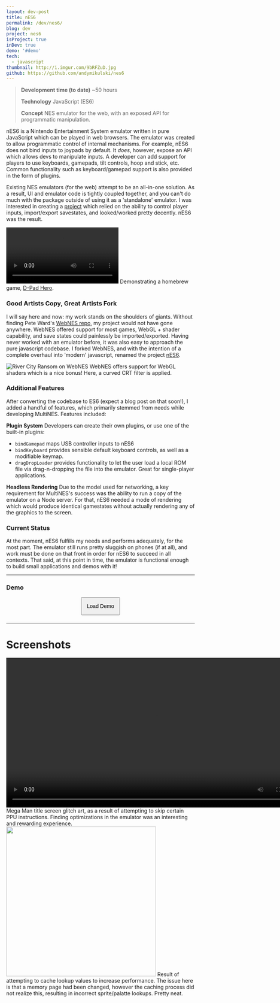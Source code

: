 ```yaml
---
layout: dev-post
title: nES6
permalink: /dev/nes6/
blog: dev
project: nes6
isProject: true
inDev: true
demo: '#demo'
tech:
  - javascript
thumbnail: http://i.imgur.com/9bRFZuD.jpg
github: https://github.com/andymikulski/nes6
---
```


>**Development time (to date)** ~50 hours
>
>**Technology** JavaScript (ES6)
>
>**Concept** NES emulator for the web, with an exposed API for programmatic manipulation.

nES6 is a Nintendo Entertainment System emulator written in pure JavaScript which can be played in web browsers. The emulator was created to allow programmatic control of internal mechanisms. For example, nES6 does not bind inputs to joypads by default. It _does_, however, expose an API which allows devs to manipulate inputs. A developer can add support for players to use keyboards, gamepads, tilt controls, hoop and stick, etc. Common functionality such as keyboard/gamepad support is also provided in the form of plugins.

Existing NES emulators (for the web) attempt to be an all-in-one solution. As a result, UI and emulator code is tightly coupled together, and you can't do much with the package outside of using it as a 'standalone' emulator. I was interested in creating a [project](/dev/multines) which relied on the ability to control player inputs, import/export savestates, and looked/worked pretty decently. nES6 was the result.

<video src="https://i.imgur.com/9pxJUI3.mp4" autoPlay loop controls></video>
<label>Demonstrating a homebrew game, <a href="http://www.dpadhero.com" target="_blank">D-Pad Hero</a>.</label> 

### Good Artists Copy, Great Artists Fork

I will say here and now: my work stands on the shoulders of giants. Without finding Pete Ward's [WebNES repo](https://github.com/peteward44/webnes), my project would not have gone anywhere. WebNES offered support for most games, WebGL + shader capability, and save states could painlessly be imported/exported. Having never worked with an emulator before, it was also easy to approach the pure javascript codebase. I forked WebNES, and with the intention of a complete overhaul into 'modern' javascript, renamed the project [nES6](https://github.com/andymikulski/nES6/).

<img src="https://imgur.com/NY8MPU7.png" style="max-height: 500px" title="River City Ransom on WebNES" />
<label>WebNES offers support for WebGL shaders which is a nice bonus! Here, a curved CRT filter is applied.</label>

### Additional Features

After converting the codebase to ES6 (expect a blog post on that soon!), I added a handful of features, which primarily stemmed from needs while developing MultiNES. Features included:

**Plugin System**
Developers can create their own plugins, or use one of the built-in plugins:
 - `bindGamepad` maps USB controller inputs to nES6
 - `bindKeyboard` provides sensible default keyboard controls, as well as a modifiable keymap.
 - `dragDropLoader` provides functionality to let the user load a local ROM file via drag-n-dropping the file into the emulator. Great for single-player applications.

**Headless Rendering**
Due to the model used for networking, a key requirement for MultiNES's success was the ability to run a copy of the emulator on a Node server. For that, nES6 needed a mode of rendering which would produce identical gamestates without actually rendering any of the graphics to the screen.

### Current Status

At the moment, nES6 fulfills my needs and performs adequately, for the most part. The emulator still runs pretty sluggish on phones (if at all), and work must be done on that front in order for nES6 to succeed in all contexts. That said, at this point in time, the emulator is functional enough to build small applications and demos with it!


---

### Demo

<div><button style="margin: 0 auto 1.5em; display: block; padding: 1em; font-size: 1em" id="load-demo">Load Demo</button></div>
<script>
const button = document.querySelector('#load-demo');
button.addEventListener('click', function(){
	button.parentNode.innerHTML = `
	<iframe src="/assets/nes6"></iframe>
	<label style="width: 400px">
		<span>Alter Ego, a popular homebrew NES game. <br /></span>
		<span style="text-align: center; float: left">Arrows = D-Pad<br />Z = B button<br />X = A button</span>
		<span style="text-align: center; float: right">ENTER = Start button<br />SHIFT = Select button</span>
	</label>
	`;
});
</script>

---
# Screenshots

<div class="screenshots">
	<div>
		<video height="400" src="https://i.imgur.com/sITDVfI.mp4" loop controls></video>
		<label>Mega Man title screen glitch art, as a result of attempting to skip certain PPU instructions. Finding optimizations in the emulator was an interesting and rewarding experience.</label>
	</div>
	<div>
		<img style="height: 400px; width: auto; margin: 0 auto;" src="http://i.imgur.com/2CEXB1E.jpg" />
		<label>Result of attempting to cache lookup values to increase performance. The issue here is that a memory page had been changed, however the caching process did not realize this, resulting in incorrect sprite/palatte lookups. Pretty neat.</label>
	</div>
</div>


